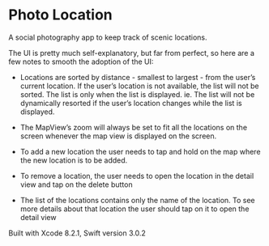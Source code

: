 # Photo Location

A social photography app to keep track of scenic locations.

The UI is pretty much self-explanatory, but far from perfect, so here are a few notes to smooth the adoption of the UI:

- Locations are sorted by distance - smallest to largest - from the user’s current location. If the user’s location is not available, the list will not be sorted. The list is only when the list is displayed. ie. The list will not be dynamically resorted if the user’s location changes while the list is displayed.

- The MapView’s zoom will always be set to fit all the locations on the screen whenever the map view is displayed on the screen.

- To add a new location the user needs to tap and hold on the map where the new location is to be added.

- To remove a location, the user needs to open the location in the detail view and tap on the delete button

- The list of the locations contains only the name of the location. To see more details about that location the user should tap on it to open the detail view

Built with Xcode 8.2.1, Swift version 3.0.2
